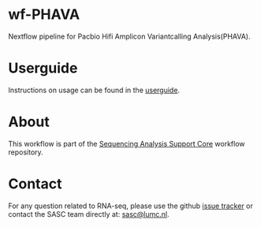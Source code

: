 # wf-PHAVA
Nextflow pipeline for Pacbio Hifi Amplicon Variantcalling Analysis(PHAVA). 

# Userguide
Instructions on usage can be found in the [userguide](https://github.com/lumc-sasc/wf-PHAVA/blob/main/docs/USER_GUIDE.md).


# About 
This workflow is part of the [Sequencing Analysis Support Core](https://github.com/lumc-sasc) workflow repository.

# Contact
For any question related to RNA-seq, please use the github [issue tracker](https://github.com/lumc-sasc/wf-rnaseq/issues) or contact the SASC team directly at: sasc@lumc.nl.
